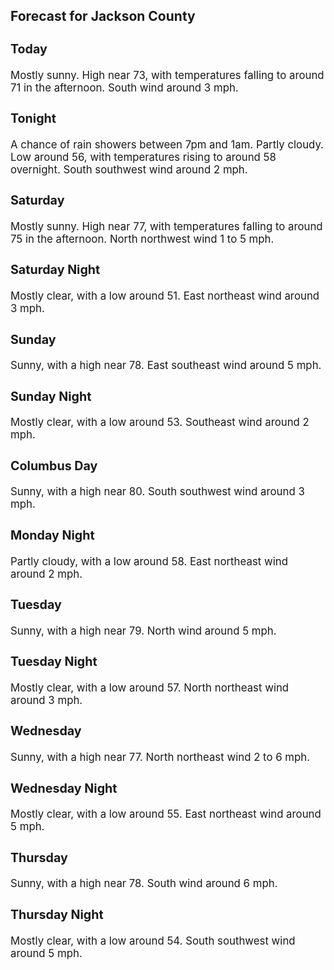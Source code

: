 <div>
   <h2>Forecast for Jackson County</h2>
   <p>
      <div style="font-size:120%">
         <h3>Today</h3>Mostly sunny. High near 73, with temperatures falling to around 71 in the afternoon. South wind around 3 mph.<br></div>
   </p>
   <p>
      <div style="font-size:120%">
         <h3>Tonight</h3>A chance of rain showers between 7pm and 1am. Partly cloudy. Low around 56, with temperatures rising to around 58 overnight.
         South southwest wind around 2 mph.<br></div>
   </p>
   <p>
      <div style="font-size:120%">
         <h3>Saturday</h3>Mostly sunny. High near 77, with temperatures falling to around 75 in the afternoon. North northwest wind 1 to 5 mph.<br></div>
   </p>
   <p>
      <div style="font-size:120%">
         <h3>Saturday Night</h3>Mostly clear, with a low around 51. East northeast wind around 3 mph.<br></div>
   </p>
   <p>
      <div style="font-size:120%">
         <h3>Sunday</h3>Sunny, with a high near 78. East southeast wind around 5 mph.<br></div>
   </p>
   <p>
      <div style="font-size:120%">
         <h3>Sunday Night</h3>Mostly clear, with a low around 53. Southeast wind around 2 mph.<br></div>
   </p>
   <p>
      <div style="font-size:120%">
         <h3>Columbus Day</h3>Sunny, with a high near 80. South southwest wind around 3 mph.<br></div>
   </p>
   <p>
      <div style="font-size:120%">
         <h3>Monday Night</h3>Partly cloudy, with a low around 58. East northeast wind around 2 mph.<br></div>
   </p>
   <p>
      <div style="font-size:120%">
         <h3>Tuesday</h3>Sunny, with a high near 79. North wind around 5 mph.<br></div>
   </p>
   <p>
      <div style="font-size:120%">
         <h3>Tuesday Night</h3>Mostly clear, with a low around 57. North northeast wind around 3 mph.<br></div>
   </p>
   <p>
      <div style="font-size:120%">
         <h3>Wednesday</h3>Sunny, with a high near 77. North northeast wind 2 to 6 mph.<br></div>
   </p>
   <p>
      <div style="font-size:120%">
         <h3>Wednesday Night</h3>Mostly clear, with a low around 55. East northeast wind around 5 mph.<br></div>
   </p>
   <p>
      <div style="font-size:120%">
         <h3>Thursday</h3>Sunny, with a high near 78. South wind around 6 mph.<br></div>
   </p>
   <p>
      <div style="font-size:120%">
         <h3>Thursday Night</h3>Mostly clear, with a low around 54. South southwest wind around 5 mph.<br></div>
   </p>
</div>